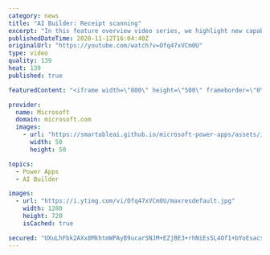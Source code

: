 ```yaml
---
category: news
title: "AI Builder: Receipt scanning"
excerpt: "In this feature overview video series, we highlight new capabilities included in the latest update to AI Builder.  Receipt scanning is a new AI Builder feature that processes receipts to identify and extract information. The AI model identifies receipt data, merchant information, total price, and taxes"
publishedDateTime: 2020-11-12T16:04:40Z
originalUrl: "https://youtube.com/watch?v=Ofq47xVCm0U"
type: video
quality: 139
heat: 139
published: true

featuredContent: "<iframe width=\"800\" height=\"500\" frameborder=\"0\" src=\"https://www.youtube.com/embed/Ofq47xVCm0U\" allow=\"accelerometer; autoplay; encrypted-media; gyroscope; picture-in-picture\" allowfullscreen></iframe>"

provider:
  name: Microsoft
  domain: microsoft.com
  images:
    - url: "https://smartableai.github.io/microsoft-power-apps/assets/images/organizations/microsoft.com-50x50.jpg"
      width: 50
      height: 50

topics:
  - Power Apps
  - AI Builder

images:
  - url: "https://i.ytimg.com/vi/Ofq47xVCm0U/maxresdefault.jpg"
    width: 1280
    height: 720
    isCached: true

secured: "UXuLhFbk2AXx8MkhtmWPAyB9ucarSNJM+EZjBE3+rhNiEsSL4Of1+bYoEsacs0q4plC5sW2ZJ7reICFF5a7BzQAoB1U5UDGOznbbNqWUSK8ZLPxGTeb44yhN4fBN31cF82te9dD/YkHHT43PHEPayMOOjzSsuEAAzCDuCU7gRjcS/RbDF/5VlbGyMN06RMmpzVkRdR74C0Nt10RffDMkw7PgUvZ3ZCP/OhOEdYP5CgJZusXm/xW6kwBM44CNSjjFWusnE9fESOuxwmUx4JTrGPzst52gnMQPHSgYUH2mwIsr17ybb2uh91CLsAFX5hWjT6Wmizxk8cBUpSgWi9oKwpAKVGDnuOvtndeXRyfERH+I0pLWASg5f3yN3Lwck/6inaI80im9p1mNvCP+mXGMMYnXRrU9fo7eoE+he+fLozAft/2hp46Tqtj/nZVgRzB7;VnualdgYw9kz1f47PBFyhQ=="
---
```


